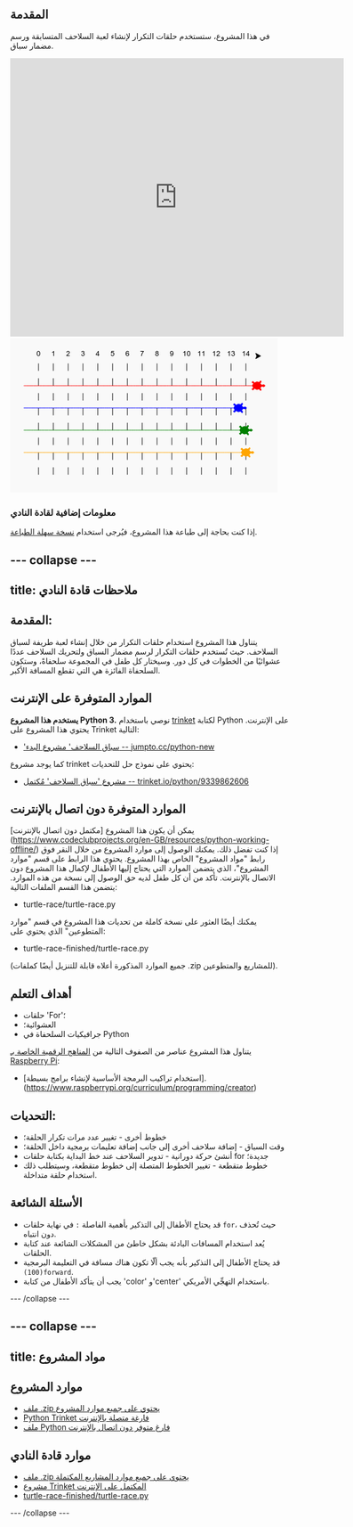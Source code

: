 ## المقدمة

في هذا المشروع، ستستخدم حلقات التكرار لإنشاء لعبة السلاحف المتسابقة ورسم مضمار سباق.  

<div class="trinket">
  <iframe src="https://trinket.io/embed/python/9339862606?outputOnly=true&start=result" width="600" height="500" frameborder="0" marginwidth="0" marginheight="0" allowfullscreen>
  </iframe>
  <img src="images/race-finished.png">
</div>

### معلومات إضافية لقادة النادي

إذا كنت بحاجة إلى طباعة هذا المشروع، فيُرجى استخدام [نسخة سهلة الطباعة](https://projects.raspberrypi.org/en/projects/turtle-race/print).


--- collapse ---
---
title: ملاحظات قادة النادي
---


## المقدمة:
يتناول هذا المشروع استخدام حلقات التكرار من خلال إنشاء لعبة طريفة لسباق السلاحف. حيث تُستخدم حلقات التكرار لرسم مضمار السباق ولتحريك السلاحف عددًا عشوائيًا من الخطوات في كل دور. وسيختار كل طفل في المجموعة سلحفاةً، وستكون السلحفاة الفائزة هي التي تقطع المسافة الأكبر. 

## الموارد المتوفرة على الإنترنت

__يستخدم هذا المشروع Python 3.__ نوصي باستخدام [trinket](https://trinket.io/) لكتابة Python على الإنترنت. يحتوي هذا المشروع على Trinket التالية:

+ ['سباق السلاحف' مشروع البدء -- jumpto.cc/python-new](http://jumpto.cc/python-new)

كما يوجد مشروع trinket يحتوي على نموذج حل للتحديات:

+ [مشروع 'سباق السلاحف' مُكتمل -- trinket.io/python/9339862606](https://trinket.io/python/9339862606)

## الموارد المتوفرة دون اتصال بالإنترنت
يمكن أن يكون هذا المشروع [مكتمل دون اتصال بالإنترنت] (https://www.codeclubprojects.org/en-GB/resources/python-working-offline/) إذا كنت تفضل ذلك. يمكنك الوصول إلى موارد المشروع من خلال النقر فوق رابط "مواد المشروع" الخاص بهذا المشروع. يحتوي هذا الرابط على قسم "موارد المشروع"، الذي يتضمن الموارد التي يحتاج إليها الأطفال لإكمال هذا المشروع دون الاتصال بالإنترنت. تأكد من أن كل طفل لديه حق الوصول إلى نسخة من هذه الموارد. يتضمن هذا القسم الملفات التالية:

+ turtle-race/turtle-race.py

يمكنك أيضًا العثور على نسخة كاملة من تحديات هذا المشروع في قسم "موارد المتطوعين" الذي يحتوي على:

+ turtle-race-finished/turtle-race.py

(جميع الموارد المذكورة أعلاه قابلة للتنزيل أيضًا كملفات .zip للمشاريع والمتطوعين).

## أهداف التعلم
+ حلقات 'For'؛
+ العشوائية؛
+ جرافيكيات السلحفاة في Python

يتناول هذا المشروع عناصر من الصفوف التالية من [المناهج الرقمية الخاصة بـ Raspberry Pi](http://rpf.io/curriculum):

+ [استخدام تراكيب البرمجة الأساسية لإنشاء برامج بسيطة].(https://www.raspberrypi.org/curriculum/programming/creator)

## التحديات:
+ خطوط أخرى - تغيير عدد مرات تكرار الحلقة؛
+ وقت السباق - إضافة سلاحف أخرى إلى جانب إضافة تعليمات برمجية داخل الحلقة؛
+ أنشئ حركة دورانية - تدوير السلاحف عند خط البداية بكتابة حلقات for جديدة؛
+ خطوط متقطعة - تغيير الخطوط المتصلة إلى خطوط متقطعة، وسيتطلب ذلك استخدام حلقة متداخلة.

## الأسئلة الشائعة
+ قد يحتاج الأطفال إلى التذكير بأهمية الفاصلة `:` في نهاية حلقات `for`، حيث تُحذف دون انتباه. 
+ يُعد استخدام المسافات البادئة بشكل خاطئ من المشكلات الشائعة عند كتابة الحلقات.
+ قد يحتاج الأطفال إلى التذكير بأنه يجب ألّا تكون هناك مسافة في التعليمة البرمجية `(‏100)forward`.
+ يجب أن يتأكد الأطفال من كتابة 'color' و'center' باستخدام التهجِّي الأمريكي.



--- /collapse ---


--- collapse ---
---
title: مواد المشروع
---
## موارد المشروع
* [ملف .zip يحتوي على جميع موارد المشروع](resources/turtle-race-project-resources.zip)
* [Python Trinket فارغة متصلة بالإنترنت](http://jumpto.cc/python-new)
* [ملف Python فارغ متوفر دون اتصال بالإنترنت](resources/new-new.py)

## موارد قادة النادي
* [ملف .zip يحتوي على جميع موارد المشاريع المكتملة](resources/turtle-race-volunteer-resources.zip)
* [مشروع Trinket المكتمل على الإنترنت](https://trinket.io/python/9339862606)
* [turtle-race-finished/turtle-race.py](resources/turtle-race-finished-turtle-race.py)

--- /collapse ---
